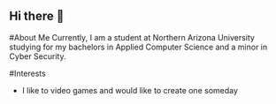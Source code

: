 ## Hi there 👋

<!--
**TheRock2000/TheRock2000** is a ✨ _special_ ✨ repository because its `README.md` (this file) appears on your GitHub profile.

Here are some ideas to get you started:

- 🔭 I’m currently working on ...
- 🌱 I’m currently learning ...
- 👯 I’m looking to collaborate on ...
- 🤔 I’m looking for help with ...
- 💬 Ask me about ...
- 📫 How to reach me: ...
- 😄 Pronouns: ...
- ⚡ Fun fact: ...
-->

#About Me
Currently, I am a student at Northern Arizona University studying for my bachelors in Applied Computer Science and a minor in Cyber Security.

#Interests
- I like to video games and would like to create one someday
